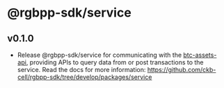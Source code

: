 # @rgbpp-sdk/service

## v0.1.0

- Release @rgbpp-sdk/service for communicating with the [btc-assets-api](https://github.com/ckb-cell/btc-assets-api), providing APIs to query data from or post transactions to the service. Read the docs for more information: https://github.com/ckb-cell/rgbpp-sdk/tree/develop/packages/service
